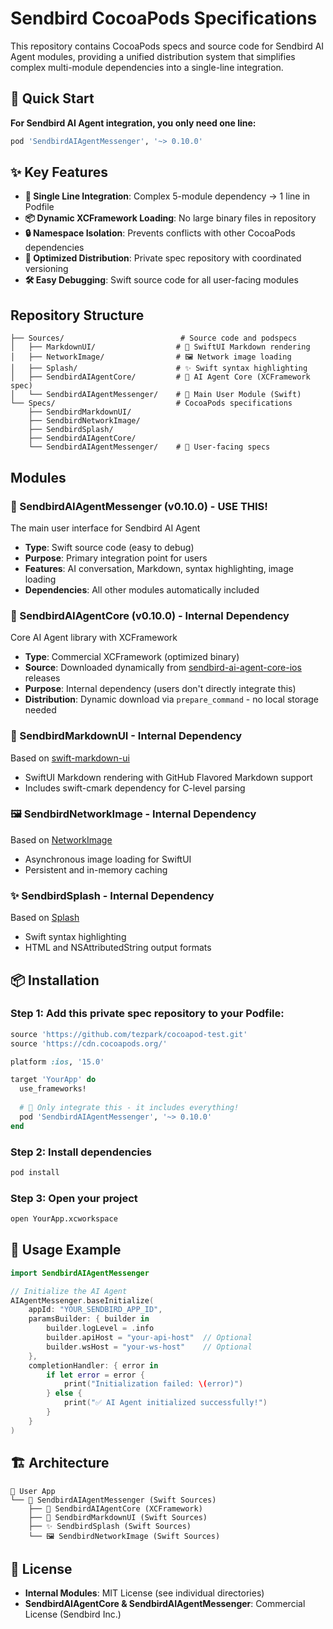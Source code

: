 # Sendbird CocoaPods Specifications

This repository contains CocoaPods specs and source code for Sendbird AI Agent modules, providing a unified distribution system that simplifies complex multi-module dependencies into a single-line integration.

## 🎯 Quick Start

**For Sendbird AI Agent integration, you only need one line:**

```ruby
pod 'SendbirdAIAgentMessenger', '~> 0.10.0'
```

## ✨ Key Features

- **🎯 Single Line Integration**: Complex 5-module dependency → 1 line in Podfile
- **📦 Dynamic XCFramework Loading**: No large binary files in repository
- **🔒 Namespace Isolation**: Prevents conflicts with other CocoaPods dependencies  
- **🚀 Optimized Distribution**: Private spec repository with coordinated versioning
- **🛠️ Easy Debugging**: Swift source code for all user-facing modules

## Repository Structure

```
├── Sources/                          # Source code and podspecs
│   ├── MarkdownUI/                  # 📝 SwiftUI Markdown rendering
│   ├── NetworkImage/                # 🖼️ Network image loading
│   ├── Splash/                      # ✨ Swift syntax highlighting
│   ├── SendbirdAIAgentCore/         # 🤖 AI Agent Core (XCFramework spec)
│   └── SendbirdAIAgentMessenger/    # 🎯 Main User Module (Swift)
└── Specs/                           # CocoaPods specifications
    ├── SendbirdMarkdownUI/
    ├── SendbirdNetworkImage/
    ├── SendbirdSplash/
    ├── SendbirdAIAgentCore/
    └── SendbirdAIAgentMessenger/    # 🎯 User-facing specs
```

## Modules

### 🎯 SendbirdAIAgentMessenger (v0.10.0) - **USE THIS!**
The main user interface for Sendbird AI Agent
- **Type**: Swift source code (easy to debug)
- **Purpose**: Primary integration point for users
- **Features**: AI conversation, Markdown, syntax highlighting, image loading
- **Dependencies**: All other modules automatically included

### 🤖 SendbirdAIAgentCore (v0.10.0) - **Internal Dependency**
Core AI Agent library with XCFramework
- **Type**: Commercial XCFramework (optimized binary)
- **Source**: Downloaded dynamically from [sendbird-ai-agent-core-ios](https://github.com/sendbird/sendbird-ai-agent-core-ios/releases) releases
- **Purpose**: Internal dependency (users don't directly integrate this)
- **Distribution**: Dynamic download via `prepare_command` - no local storage needed

### 📝 SendbirdMarkdownUI - **Internal Dependency**
Based on [swift-markdown-ui](https://github.com/gonzalezreal/swift-markdown-ui)
- SwiftUI Markdown rendering with GitHub Flavored Markdown support
- Includes swift-cmark dependency for C-level parsing

### 🖼️ SendbirdNetworkImage - **Internal Dependency**
Based on [NetworkImage](https://github.com/gonzalezreal/NetworkImage)
- Asynchronous image loading for SwiftUI
- Persistent and in-memory caching

### ✨ SendbirdSplash - **Internal Dependency**
Based on [Splash](https://github.com/JohnSundell/Splash)
- Swift syntax highlighting
- HTML and NSAttributedString output formats

## 📦 Installation

### Step 1: Add this private spec repository to your Podfile:

```ruby
source 'https://github.com/tezpark/cocoapod-test.git'
source 'https://cdn.cocoapods.org/'

platform :ios, '15.0'

target 'YourApp' do
  use_frameworks!
  
  # 🎯 Only integrate this - it includes everything!
  pod 'SendbirdAIAgentMessenger', '~> 0.10.0'
end
```

### Step 2: Install dependencies
```bash
pod install
```

### Step 3: Open your project
```bash
open YourApp.xcworkspace
```

## 🚀 Usage Example

```swift
import SendbirdAIAgentMessenger

// Initialize the AI Agent
AIAgentMessenger.baseInitialize(
    appId: "YOUR_SENDBIRD_APP_ID",
    paramsBuilder: { builder in
        builder.logLevel = .info
        builder.apiHost = "your-api-host"  // Optional
        builder.wsHost = "your-ws-host"    // Optional
    },
    completionHandler: { error in
        if let error = error {
            print("Initialization failed: \(error)")
        } else {
            print("✅ AI Agent initialized successfully!")
        }
    }
)
```

## 🏗️ Architecture

```
📱 User App
└── 🎯 SendbirdAIAgentMessenger (Swift Sources)
    ├── 🤖 SendbirdAIAgentCore (XCFramework)
    ├── 📝 SendbirdMarkdownUI (Swift Sources)
    ├── ✨ SendbirdSplash (Swift Sources)
    └── 🖼️ SendbirdNetworkImage (Swift Sources)
```

## 📄 License

- **Internal Modules**: MIT License (see individual directories)
- **SendbirdAIAgentCore & SendbirdAIAgentMessenger**: Commercial License (Sendbird Inc.)
